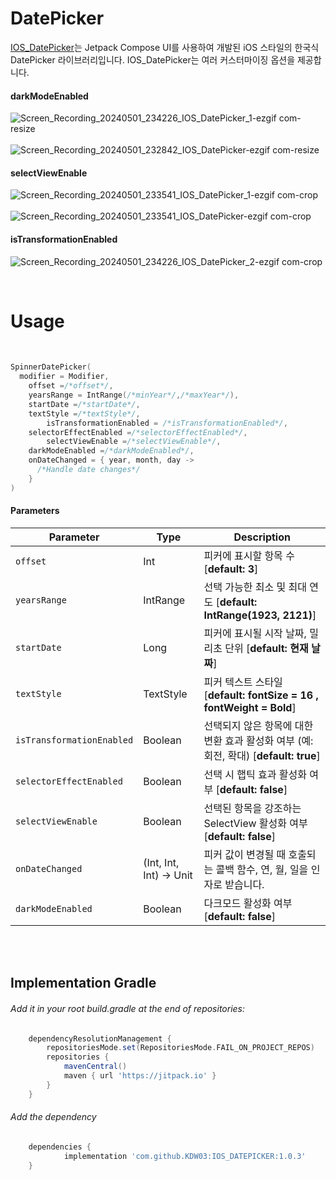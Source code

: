 # DatePicker
[IOS_DatePicker](https://github.com/KDW03/IOS_DATEPICKER)는 Jetpack Compose UI를 사용하여 개발된 iOS 스타일의 한국식 DatePicker 라이브러리입니다. 
IOS_DatePicker는 여러 커스터마이징 옵션을 제공합니다.


#### darkModeEnabled

<p align="start">
  
![Screen_Recording_20240501_234226_IOS_DatePicker_1-ezgif com-resize](https://github.com/KDW03/IOS_DATEPICKER/assets/109224863/23dcbd88-f80b-49b0-aa27-3ee7cfa7a949)
  &nbsp;&nbsp;&nbsp;&nbsp;&nbsp;&nbsp;&nbsp;&nbsp;
![Screen_Recording_20240501_232842_IOS_DatePicker-ezgif com-resize](https://github.com/KDW03/IOS_DATEPICKER/assets/109224863/41965f8d-0386-4b48-ae2a-dadd1d22af0a)

</p>


#### selectViewEnable

<p align="start">
  
![Screen_Recording_20240501_233541_IOS_DatePicker_1-ezgif com-crop](https://github.com/KDW03/IOS_DATEPICKER/assets/109224863/9657f81b-09a4-421f-9142-973d13365ff8)
  &nbsp;&nbsp;&nbsp;&nbsp;&nbsp;&nbsp;&nbsp;&nbsp;
![Screen_Recording_20240501_233541_IOS_DatePicker-ezgif com-crop](https://github.com/KDW03/IOS_DATEPICKER/assets/109224863/5e51e8f2-9d69-4bd3-b629-3c4e17b297b5)
  
</p>

#### isTransformationEnabled

<p align="start">

![Screen_Recording_20240501_234226_IOS_DatePicker_2-ezgif com-crop](https://github.com/KDW03/IOS_DATEPICKER/assets/109224863/3c60105e-ac8e-4c90-afe1-28407b1012fc)
  
</p>

<br>


# Usage

<br>

```kotlin
SpinnerDatePicker(
  modifier = Modifier,
	offset =/*offset*/,
	yearsRange = IntRange(/*minYear*/,/*maxYear*/),
	startDate =/*startDate*/,
	textStyle =/*textStyle*/,
        isTransformationEnabled = /*isTransformationEnabled*/,
	selectorEffectEnabled =/*selectorEffectEnabled*/,
        selectViewEnable =/*selectViewEnable*/,
	darkModeEnabled =/*darkModeEnabled*/,
	onDateChanged = { year, month, day ->
	  /*Handle date changes*/
	}
)
```


#### Parameters

| Parameter                | Type      | Description                                                     |
|--------------------------|-----------|-----------------------------------------------------------------|
| `offset`                 | Int       | 피커에 표시할 항목 수 [**default: 3**]                            |
| `yearsRange`             | IntRange  | 선택 가능한 최소 및 최대 연도 [**default: IntRange(1923, 2121)**]  |
| `startDate`              | Long      | 피커에 표시될 시작 날짜, 밀리초 단위 [**default: 현재 날짜**]          |
| `textStyle`               | TextStyle       | 피커 텍스트 스타일 [**default: fontSize = 16 , fontWeight = Bold**]               |
| `isTransformationEnabled`| Boolean   | 선택되지 않은 항목에 대한 변환 효과 활성화 여부 (예: 회전, 확대) [**default: true**] |
| `selectorEffectEnabled`  | Boolean   | 선택 시 햅틱 효과 활성화 여부 [**default: false**]               |
| `selectViewEnable`       | Boolean   | 선택된 항목을 강조하는 SelectView 활성화 여부 [**default: false**] |
| `onDateChanged`          | (Int, Int, Int) -> Unit | 피커 값이 변경될 때 호출되는 콜백 함수, 연, 월, 일을 인자로 받습니다. |
| `darkModeEnabled`        | Boolean   | 다크모드 활성화 여부 [**default: false**]                         |

<br>
<br>

## Implementation Gradle

###### Add it in your root build.gradle at the end of repositories:

```groovy
	dependencyResolutionManagement {
		repositoriesMode.set(RepositoriesMode.FAIL_ON_PROJECT_REPOS)
		repositories {
			mavenCentral()
			maven { url 'https://jitpack.io' }
		}
	}
```

###### Add the dependency

```groovy
	dependencies {
	        implementation 'com.github.KDW03:IOS_DATEPICKER:1.0.3'
	}
```




